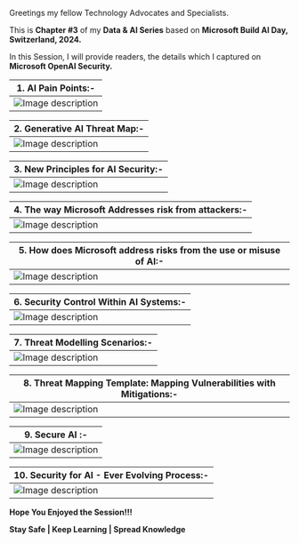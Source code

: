 Greetings my fellow Technology Advocates and Specialists.

This is __Chapter #3__ of my __Data & AI Series__ based on __Microsoft Build AI Day, Switzerland, 2024.__

In this Session, I will provide readers, the details which I captured on __Microsoft OpenAI Security.__

| 1. AI Pain Points:- |
| --------- |
| ![Image description](https://dev-to-uploads.s3.amazonaws.com/uploads/articles/jqbfsc4mzecnt5ej3vpn.jpg) |

| 2. Generative AI Threat Map:- |
| --------- |
| ![Image description](https://dev-to-uploads.s3.amazonaws.com/uploads/articles/8i7badddzuhjj6cvfyad.jpg) |

| 3. New Principles for AI Security:- |
| --------- |
| ![Image description](https://dev-to-uploads.s3.amazonaws.com/uploads/articles/r5m720w2zbfpr9k7trip.jpg) |

| 4. The way Microsoft Addresses risk from attackers:- |
| --------- |
| ![Image description](https://dev-to-uploads.s3.amazonaws.com/uploads/articles/10hu1v6j7s22053sgb6k.jpg) |

| 5. How does Microsoft address risks from the use or misuse of AI:- |
| --------- |
| ![Image description](https://dev-to-uploads.s3.amazonaws.com/uploads/articles/0wt2q4aw6cfsl79n1zye.jpg) |

| 6. Security Control Within AI Systems:- |
| --------- |
| ![Image description](https://dev-to-uploads.s3.amazonaws.com/uploads/articles/utl2crp6s1ixh4t9wkou.jpg) |

| 7. Threat Modelling Scenarios:- |
| --------- |
| ![Image description](https://dev-to-uploads.s3.amazonaws.com/uploads/articles/02c9i0qx9379xycmak34.jpg) |

| 8. Threat Mapping Template: Mapping Vulnerabilities with Mitigations:- |
| --------- |
| ![Image description](https://dev-to-uploads.s3.amazonaws.com/uploads/articles/uphrpe8g122qa0nze54v.jpeg) |

| 9. Secure AI :- |
| --------- |
| ![Image description](https://dev-to-uploads.s3.amazonaws.com/uploads/articles/mh115zda884hvt91aifc.jpg) |

| 10. Security for AI - Ever Evolving Process:- |
| --------- |
| ![Image description](https://dev-to-uploads.s3.amazonaws.com/uploads/articles/0gamt0ktvwp6n4er0n4h.jpg) |

__Hope You Enjoyed the Session!!!__

__Stay Safe | Keep Learning | Spread Knowledge__